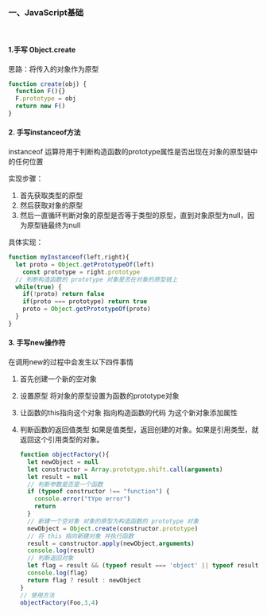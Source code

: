 ### 一、JavaScript基础

<br/>

#### 1.手写 Object.create

思路：将传入的对象作为原型

```javascript
function create(obj) {
  function F(){}
  F.prototype = obj
  return new F()
}
```

#### 2. 手写instanceof方法

instanceof 运算符用于判断构造函数的prototype属性是否出现在对象的原型链中的任何位置

实现步骤：

1. 首先获取类型的原型
2. 然后获取对象的原型
3. 然后一直循环判断对象的原型是否等于类型的原型，直到对象原型为null，因为原型链最终为null

具体实现：

```javascript
function myInstanceof(left,right){
  let proto = Object.getPrototypeOf(left)
	const prototype = right.prototype
  // 判断构造函数的 prototype 对象是否在对象的原型链上
  while(true) {
    if(!proto) return false
    if(proto === prototype) return true
    proto = Object.getPrototypeOf(proto)
  }
}
```

#### 3. 手写new操作符

在调用new的过程中会发生以下四件事情

1. 首先创建一个新的空对象

2. 设置原型 将对象的原型设置为函数的prototype对象

3. 让函数的this指向这个对象 指向构造函数的代码 为这个新对象添加属性

4. 判断函数的返回值类型 如果是值类型，返回创建的对象。如果是引用类型，就返回这个引用类型的对象。

   ```javascript
   function objectFactory(){
     let newObject = null
     let constructor = Array.prototype.shift.call(arguments)
     let result = null
     // 判断参数是否是一个函数
     if (typeof constructor !== "function") {
       console.error("tYpe error")
       return
     }
     // 新建一个空对象 对象的原型为构造函数的 prototype 对象
     newObject = Object.create(constructor.prototype)
     // 将 this 指向新建对象 并执行函数
     result = constructor.apply(newObject,arguments)
     console.log(result)
     // 判断返回对象
     let flag = result && (typeof result === 'object' || typeof result === 'funtion')
     console.log(flag)
     return flag ? result : newObject
   }
   // 使用方法
   objectFactory(Foo,3,4)
   ```

   